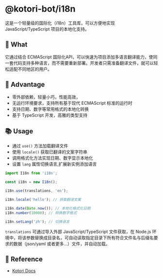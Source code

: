 # @kotori-bot/i18n

这是一个轻量级的国际化（i18n）工具库，可以方便地实现 JavaScript/TypeScript 项目的本地化支持。

## 🎯 What

它通过结合 ECMAScript 国际化API，可以快速为项目添加多语言翻译能力，使同一套代码支持多种语言，而不需要重新部署。开发者只需准备翻译文件，就可以轻松适配不同地区的用户。

## 🚀 Advantage

- 零外部依赖，轻量小巧，性能高效，
- 无运行环境要求，支持所有基于现代 ECMAScript 标准的运行时
- 支持日期、数字等常用格式的本地化转换
- 基于 TypeScript 开发，高雅的类型支持

## 📚 Usage

- 通过 `use()` 方法加载翻译文件
- 使用 `locale()` 获取已翻译的文案字符串
- 调用格式化方法实现日期、数字显示本地化
- 设置 `lang` 属性切换语言,扩展新实例添加语言

```typescript
import I18n from 'i18n';

const i18n = new I18n();

i18n.use(translations, 'en');

i18n.locale('hello'); // 获取翻译文案

i18n.date(Date.now()); // 本地化格式化日期
i18n.number(10000); // 转换数字格式

i18n.setLang('zh'); // 切换语言
```

`translations` 可通过导入外部 JavaScript/TypeScript 文件获取，在 Node.js 环境中，将该参数替换成目录名，可自动读取指定目录下所有符合文件名与后缀名要求的数据（json/yaml 或者更多...）文件，并自动加载。

## 📕 Reference

- [Kotori Docs](https://kotori.js.org/)
